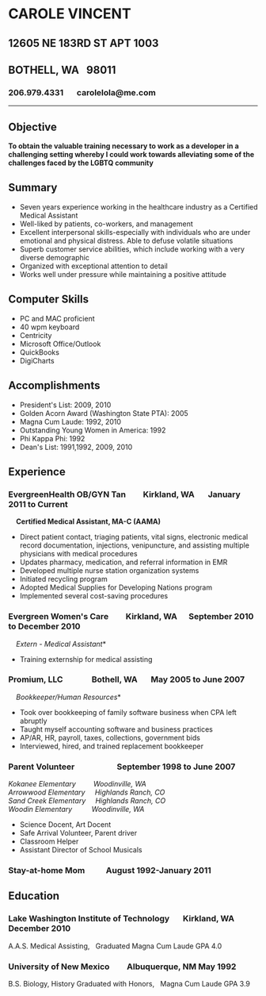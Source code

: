 
# CAROLE VINCENT
## 12605 NE 183RD ST APT 1003
## BOTHELL, WA &nbsp; 98011
### 206.979.4331 &nbsp; &nbsp; &nbsp; carolelola@me<span>.</span>com
***

## Objective
**To obtain the valuable training necessary to work as a developer in a challenging setting whereby I could work towards alleviating some of the challenges faced by the LGBTQ community**

## Summary
* Seven years experience working in the healthcare industry as a Certified Medical Assistant
* Well-liked by patients, co-workers, and management
* Excellent interpersonal skills-especially with individuals who are under emotional and physical distress. Able to defuse volatile situations
* Superb customer service abilities, which include working with a very diverse demographic
* Organized with exceptional attention to detail
* Works well under pressure while maintaining a positive attitude
## Computer Skills
 * PC and MAC proficient
* 40 wpm keyboard
* Centricity
* Microsoft Office/Outlook
* QuickBooks
* DigiCharts
## Accomplishments
* President's List: 2009, 2010
* Golden Acorn Award (Washington State PTA): 2005
* Magna Cum Laude: 1992, 2010
* Outstanding Young Women in America: 1992
* Phi Kappa Phi: 1992
* Dean's List: 1991,1992, 2009, 2010

## Experience

### **EvergreenHealth OB/GYN Tan**  &nbsp; &nbsp; &nbsp; &nbsp; Kirkland, WA	&nbsp; &nbsp; &nbsp; January 2011 to Current

&nbsp;&nbsp;&nbsp; **Certified Medical Assistant, MA-C (AAMA)**

* Direct patient contact, triaging patients, vital signs, electronic medical record documentation, injections, venipuncture, and assisting multiple physicians with medical procedures
* Updates pharmacy, medication, and referral information in EMR
* Developed multiple nurse station organization systems
* Initiated recycling program
* Adopted Medical Supplies for Developing Nations program
* Implemented several cost-saving procedures


### **Evergreen Women's Care** &nbsp; &nbsp; &nbsp; &nbsp; Kirkland, WA	&nbsp; &nbsp; &nbsp;September 2010 to December 2010

&nbsp;&nbsp;&nbsp; *Extern - Medical Assistant**

* Training externship for medical assisting


### **Promium, LLC** &nbsp; &nbsp; &nbsp; &nbsp; &nbsp; &nbsp; &nbsp; Bothell, WA	&nbsp; &nbsp; &nbsp; May 2005 to June 2007

&nbsp;&nbsp;&nbsp; *Bookkeeper/Human Resources**

* Took over bookkeeping of family software business when CPA left abruptly
* Taught myself accounting software and business practices
* AP/AR, HR, payroll, taxes, collections, government bids
* Interviewed, hired, and trained replacement bookkeeper


### **Parent Volunteer&nbsp; &nbsp; &nbsp; &nbsp; &nbsp; &nbsp; &nbsp; &nbsp; &nbsp; &nbsp; &nbsp; September 1998 to June 2007**  

*Kokanee Elementary &nbsp;&nbsp;&nbsp;&nbsp;&nbsp;&nbsp;&nbsp; Woodinville, WA*  
*Arrowwood Elementary &nbsp;&nbsp;&nbsp; Highlands Ranch, CO*  
*Sand Creek Elementary &nbsp;&nbsp;&nbsp; Highlands Ranch, CO*  
*Woodin Elementary &nbsp;&nbsp;&nbsp;&nbsp;&nbsp;&nbsp;&nbsp;&nbsp; Woodinville, WA*

* Science Docent, Art Docent
* Safe Arrival Volunteer, Parent driver
* Classroom Helper
* Assistant Director of School Musicals


### Stay-at-home Mom	&nbsp; &nbsp; &nbsp; &nbsp; &nbsp; August 1992-January 2011


## Education

### Lake Washington Institute of Technology  &nbsp; &nbsp; &nbsp; Kirkland, WA	December 2010
A.A.S. Medical Assisting, &nbsp; Graduated Magna Cum Laude GPA 4.0

### University of New Mexico  &nbsp; &nbsp; &nbsp; &nbsp; Albuquerque, NM	May 1992
B.S. Biology, History
Graduated with Honors, &nbsp; Magna Cum Laude GPA 3.9

